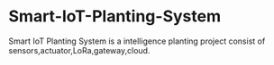 # Smart-IoT-Planting-System
Smart IoT Planting System is a intelligence planting project consist of sensors,actuator,LoRa,gateway,cloud.
